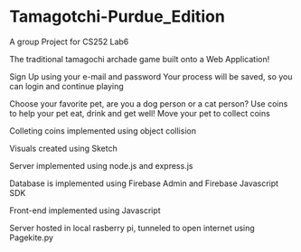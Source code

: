 # Tamagotchi-Purdue_Edition
A group Project for CS252 Lab6

The traditional tamagochi archade game built onto a Web Application!


Sign Up using your e-mail and password
Your process will be saved, so you can login and continue playing

Choose your favorite pet, are you a dog person or a cat person?
Use coins to help your pet eat, drink and get well!
Move your pet to collect coins 

Colleting coins implemented using object collision

Visuals created using Sketch

Server implemented using node.js and express.js

Database is implemented using Firebase Admin and Firebase Javascript SDK

Front-end implemented using Javascript

Server hosted in local rasberry pi, tunneled to open internet using Pagekite.py
